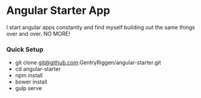 # Angular Starter App
I start angular apps constantly and find myself building out the same things over and over. NO MORE!

### Quick Setup
- git clone git@github.com:GentryRiggen/angular-starter.git
- cd angular-starter
- npm install
- bower install
- gulp serve
